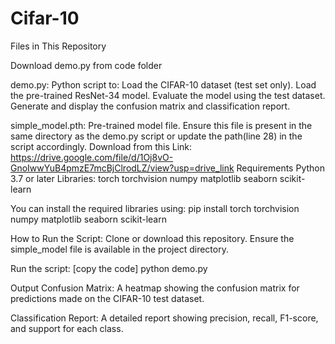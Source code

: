 # Cifar-10

Files in This Repository

Download demo.py from code folder

demo.py:
Python script to: Load the CIFAR-10 dataset (test set only). Load the pre-trained ResNet-34 model. Evaluate the model using the test dataset. Generate and display the confusion matrix and classification report.

simple_model.pth: Pre-trained model file. Ensure this file is present in the same directory as the demo.py script or update the path(line 28) in the script accordingly. Download from this Link: https://drive.google.com/file/d/1Oj8vO-GnoIwwYuB4pmzE7mcBjClrodLZ/view?usp=drive_link
Requirements Python 3.7 or later Libraries: torch torchvision numpy matplotlib seaborn scikit-learn

You can install the required libraries using: pip install torch torchvision numpy matplotlib seaborn scikit-learn

How to Run the Script: Clone or download this repository. Ensure the simple_model file is available in the project directory.

Run the script: [copy the code] python demo.py

Output Confusion Matrix: A heatmap showing the confusion matrix for predictions made on the CIFAR-10 test dataset.

Classification Report: A detailed report showing precision, recall, F1-score, and support for each class.
